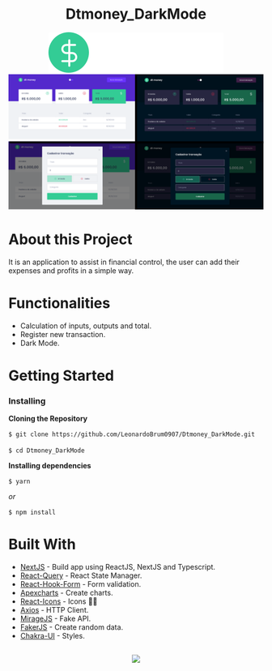 <h1 align="center"> Dtmoney_DarkMode </h1> 

<div align="center">
  <img src="src/assets/logo.svg">
</div>

<div>
  <img src="src/assets/readme/bannerReadme.png">
</div>

# About this Project

  It is an application to assist in financial control, the user can add their expenses and profits in a simple way.
  
# Functionalities

- Calculation of inputs, outputs and total.
- Register new transaction.
- Dark Mode.

# Getting Started

### Installing

**Cloning the Repository**

```
$ git clone https://github.com/LeonardoBrum0907/Dtmoney_DarkMode.git

$ cd Dtmoney_DarkMode
```

**Installing dependencies**

```
$ yarn
```

_or_

```
$ npm install
```

# Built With

- [NextJS](https://nextjs.org/docs) - Build app using ReactJS, NextJS and Typescript.
- [React-Query](https://react-query-v2.tanstack.com/overview) - React State Manager.
- [React-Hook-Form](https://react-hook-form.com/get-started) - Form validation.
- [Apexcharts](https://apexcharts.com/docs/react-charts/) - Create charts.
- [React-Icons](https://react-icons.github.io/react-icons/) - Icons 👨‍💻
- [Axios](https://axios-http.com/docs/intro) - HTTP Client.
- [MirageJS](https://miragejs.com/docs/getting-started/introduction/) - Fake API.
- [FakerJS](https://fakerjs.dev/guide/) - Create random data.
- [Chakra-UI](https://chakra-ui.com/getting-started/nextjs-guide) - Styles.

##

<div align="center">
  <img width="500px" src="src/assets/underConstruction.png">
</div>

